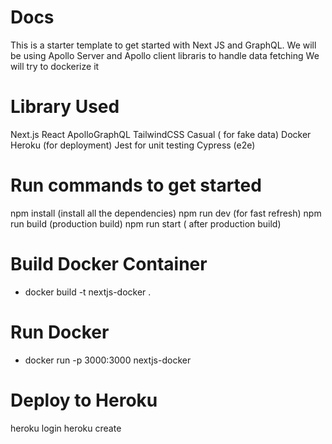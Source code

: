 # Docs

This is a starter template to get started with Next JS and GraphQL.
We will be using Apollo Server and Apollo client libraris to handle data fetching
We will try to dockerize it

# Library Used
Next.js
React
ApolloGraphQL
TailwindCSS
Casual ( for fake data)
Docker 
Heroku (for deployment)
Jest for unit testing
Cypress (e2e)

# Run commands to get started
npm install (install all the dependencies)
npm run dev (for fast refresh)
npm run build (production build)
npm run start ( after production build)

# Build Docker Container
-  docker build -t nextjs-docker . 

# Run Docker
-  docker run -p 3000:3000 nextjs-docker

# Deploy to Heroku
heroku login
heroku create

